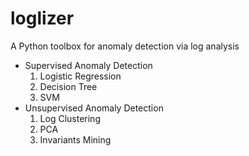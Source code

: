 # loglizer
A Python toolbox for anomaly detection via log analysis

* Supervised Anomaly Detection
  1. Logistic Regression
  2. Decision Tree
  3. SVM
* Unsupervised Anomaly Detection
  1. Log Clustering
  2. PCA
  3. Invariants Mining

